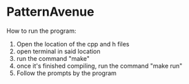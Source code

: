 # PatternAvenue

How to run the program:
1. Open the location of the cpp and h files
2. open terminal in said location
3. run the command "make"
4. once it's finished compiling, run the command "make run"
5. Follow the prompts by the program
